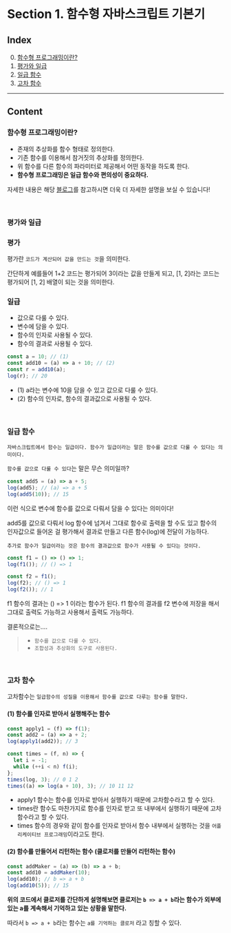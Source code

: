 # Section 1. 함수형 자바스크립트 기본기

## Index

0. [함수형 프로그래밍이란?](#함수형-프로그래밍이란?)
1. [평가와 일급](#평가와-일급)
2. [일급 함수](#일급-함수)
3. [고차 함수](#고차-함수)

---

## Content

### 함수형 프로그래밍이란?

- 존재의 추상화를 함수 형태로 정의한다.
- 기존 함수를 이용해서 참거짓의 추상화를 정의한다.
- 위 함수를 다른 함수의 파라미터로 제공해서 어떤 동작을 하도록 한다.
- **함수형 프로그래밍은 일급 함수와 편의성이 중요하다.**

자세한 내용은 해당 [블로그](https://mangkyu.tistory.com/111)를 참고하시면 더욱 더 자세한 설명을 보실 수 있습니다!

<br>

### 평가와 일급

### 평가

평가란 `코드가 계산되어 값을 만드는 것`을 의미한다.

간단하게 예를들어 1+2 코드는 평가되어 3이라는 값을 만들게 되고, [1, 2]라는 코드는 평가되어 [1, 2] 배열이 되는 것을 의미한다.

### 일급

- 값으로 다룰 수 있다.
- 변수에 담을 수 있다.
- 함수의 인자로 사용될 수 있다.
- 함수의 결과로 사용될 수 있다.

```javascript
const a = 10; // (1)
const add10 = (a) => a + 10; // (2)
const r = add10(a);
log(r); // 20
```

- (1) a라는 변수에 10을 담을 수 있고 값으로 다룰 수 있다.
- (2) 함수의 인자로, 함수의 결과값으로 사용될 수 있다.

<br>

### 일급 함수

`자바스크립트에서 함수는 일급이다. 함수가 일급이라는 말은 함수를 값으로 다룰 수 있다는 의미이다.`

`함수를 값으로 다룰 수 있다`는 말은 무슨 의미일까?

```javascript
const add5 = (a) => a + 5;
log(add5); // (a) => a + 5
log(add5(10)); // 15
```

이런 식으로 변수에 함수를 값으로 다뤄서 담을 수 있다는 의미이다!

add5를 값으로 다뤄서 log 함수에 넘겨서 그대로 함수로 출력을 할 수도 있고 함수의 인자값으로 들어온 걸 평가해서 결과로 만들고 다른 함수(log)에 전달이 가능하다.

`추가로 함수가 일급이라는 것은 함수의 결과값으로 함수가 사용될 수 있다는 것이다.`

```javascript
const f1 = () => () => 1;
log(f1()); // () => 1

const f2 = f1();
log(f2); // () => 1
log(f2()); // 1
```

f1 함수의 결과는 () => 1 이라는 함수가 된다. f1 함수의 결과를 f2 변수에 저장을 해서 그대로 출력도 가능하고 사용해서 출력도 가능하다.

결론적으로는....

> - `함수를 값으로 다룰 수 있다.`
> - `조합성과 추상화의 도구로 사용된다.`

<br>

### 고차 함수

고차함수는 `일급함수의 성질을 이용해서 함수를 값으로 다루는 함수를 말한다.`

#### (1) 함수를 인자로 받아서 실행해주는 함수

```javascript
const apply1 = (f) => f(1);
const add2 = (a) => a + 2;
log(apply1(add2)); // 3

const times = (f, n) => {
  let i = -1;
  while (++i < n) f(i);
};
times(log, 3); // 0 1 2
times((a) => log(a + 10), 3); // 10 11 12
```

- apply1 함수는 함수를 인자로 받아서 실행하기 때문에 고차함수라고 할 수 있다.
- times란 함수도 마찬가지로 함수를 인자로 받고 또 내부에서 실행하기 때문에 고차함수라고 할 수 있다.
- times 함수의 경우와 같이 함수를 인자로 받아서 함수 내부에서 실행하는 것을 `어플리케이티브 프로그래밍`이라고도 한다.

#### (2) 함수를 만들어서 리턴하는 함수 (클로저를 만들어 리턴하는 함수)

```javascript
const addMaker = (a) => (b) => a + b;
const add10 = addMaker(10);
log(add10); // b => a + b
log(add10(5)); // 15
```

**위의 코드에서 클로저를 간단하게 설명해보면 클로저는 `b => a + b`라는 함수가 외부에 있는 a를 계속해서 기억하고 있는 상황을 말한다.**

따라서 `b => a + b`라는 함수는 `a를 기억하는 클로저` 라고 칭할 수 있다.

